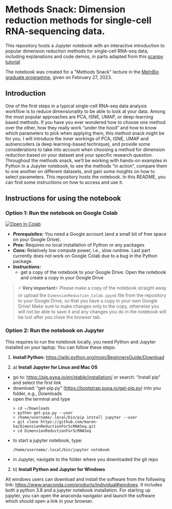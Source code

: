 # Methods Snack: Dimension reduction methods for single-cell RNA-sequencing data. 

This repository hosts a Jupyter notebook with an interactive introduction to popular dimension reduction methods for single-cell RNA-seq data, including explanations and code demos, in parts adapted from this [scanpy tutorial](https://scanpy-tutorials.readthedocs.io/en/latest/pbmc3k.html#)

The notebook was created for a "Methods Snack" lecture in the [MeInBio graduate programme](https://www.meinbio.uni-freiburg.de), given on February 27, 2023. 

## Introduction 

One of the first steps in a typical single-cell RNA-seq data analysis workflow is to reduce dimensionality to be able to look at your data. Among the most popular approaches are PCA, tSNE, UMAP, or deep-learning based methods. If you have you ever wondered how to choose one method over the other, how they really work “under the hood” and how to know which parameters to pick when applying them, this method snack might be for you. 
I will introduce the inner workings of PCA, tSNE, UMAP and autoencoders (a deep learning-based technique), and provide some considerations to take into account when choosing a method for dimension reduction based on your dataset and your specific research question. Throughout the methods snack, we’ll be working with hands-on examples in Python in a Jupyter notebook, to see the methods “in action”, compare them to one another on different datasets, and gain some insights on how to select parameters. This repository hosts the notebook. In this README, you can find some instructions on how to access and use it. 

## Instructions for using the notebook 

### **Option 1: Run the notebook on Google Colab**

<a href="https://colab.research.google.com/github/maren-ha/NORBIS_workshop_differentiable_programming/blob/main/Colab_Practicals.ipynb" target="_parent"><img src="https://colab.research.google.com/assets/colab-badge.svg" alt="Open In Colab"/></a> 

* ***Prerequisites:*** You need a Google account (and a small bit of free space on your Google Drive). 
* ***Pros:*** Requires no local installation of Python or any packages
* ***Cons:*** Relatively low compute power, i.e., slow runtime. Last part currently does not work on Google Colab due to a bug in the Python package. 
* ***Instructions:***
  * get a copy of the notebook to your Google Drive: Open the notebook and create a copy in your Google Drive 
> :zap: **Very important**:zap: Please make a copy of the notebook straight away or upload the `DimensionReduction_Colab.ipynb` file from the repository to your Google Drive, so that you have a copy in your own Google Drive! Make sure to make changes only to the copy, otherwise you will not be able to save it and any changes you do in the notebook will be lost after you close the browser tab. 

### **Option 2: Run the notebook on Jupyter**

This requires to run the notebook locally, you need Python and Jupyter installed on your laptop. You can follow these steps:  

1) **Install Python:** https://wiki.python.org/moin/BeginnersGuide/Download

2) a) **Install Jupyter for Linux and Mac OS**
 - go to: https://pip.pypa.io/en/stable/installation/
    or search: “install pip” and select the first link
 - download: “get-pip.py” (https://bootstrap.pypa.io/get-pip.py) into you folder, e.g., Downloads
 - open the terminal and type
    ``` 
    > cd ~/Downloads
    > python get-pip.py --user
    > /home/username/.local/bin/pip install jupyter --user
    > git clone https://github.com/maren-ha/DimensionReductionForScRNASeq.git
    > cd DimensionReductionForScRNASeq
    ```
 - to start a jupyter notebook, type: 
    ``` 
    /home/username/.local/bin/jupyter notebook
    ```
 - in Jupyter, navigate to the folder where you downloaded the git repo

2) b) **Install Python and Jupyter for Windows**

All windows users can download and install the software from the following link: https://www.anaconda.com/products/individual#windows. It includes both a python 3.8 and a jupyter notebook installation. For starting up jupyter, you can open the anaconda navigator and launch the software which should open a link in your browser.
